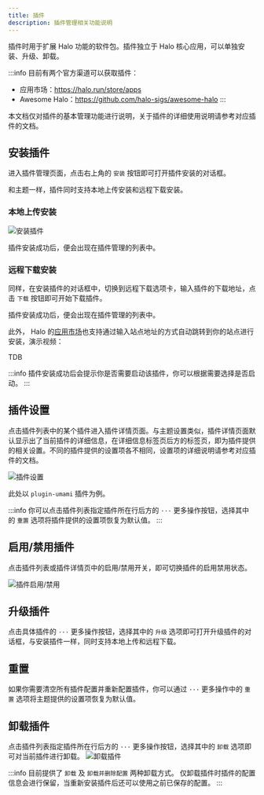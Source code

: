 ```yaml
---
title: 插件
description: 插件管理相关功能说明
---
```


插件时用于扩展 Halo 功能的软件包。插件独立于 Halo 核心应用，可以单独安装、升级、卸载。

:::info
目前有两个官方渠道可以获取插件：

- 应用市场：<https://halo.run/store/apps>
- Awesome Halo：<https://github.com/halo-sigs/awesome-halo>
:::

本文档仅对插件的基本管理功能进行说明，关于插件的详细使用说明请参考对应插件的文档。

## 安装插件

进入插件管理页面，点击右上角的 `安装` 按钮即可打开插件安装的对话框。

和主题一样，插件同时支持本地上传安装和远程下载安装。

### 本地上传安装

![安装插件](/img/user-guide/plugins/plugin-install.png)

插件安装成功后，便会出现在插件管理的列表中。

### 远程下载安装

同样，在安装插件的对话框中，切换到远程下载选项卡，输入插件的下载地址，点击 `下载` 按钮即可开始下载插件。

插件安装成功后，便会出现在插件管理的列表中。

此外， Halo 的[应用市场](https://halo.run/store/apps)也支持通过输入站点地址的方式自动跳转到你的站点进行安装，演示视频：

TDB

:::info
插件安装成功后会提示你是否需要启动该插件，你可以根据需要选择是否启动。
:::

## 插件设置

点击插件列表中的某个插件进入插件详情页面。与主题设置类似，插件详情页面默认显示出了当前插件的详细信息，在详细信息标签页后方的标签页，即为插件提供的相关设置。不同的插件提供的设置项各不相同，设置项的详细说明请参考对应插件的文档。

![插件设置](/img/user-guide/plugins/plugin-setting.png)

此处以 `plugin-umami` 插件为例。

:::info
你可以点击插件列表指定插件所在行后方的 `···` 更多操作按钮，选择其中的 `重置` 选项将插件提供的设置项恢复为默认值。
:::

## 启用/禁用插件

点击插件列表或插件详情页中的启用/禁用开关，即可切换插件的启用禁用状态。

![插件启用/禁用](/img/user-guide/plugins/plugin-switch.png)

## 升级插件

点击具体插件的 `···` 更多操作按钮，选择其中的 `升级` 选项即可打开升级插件的对话框，与安装插件一样，同时支持本地上传和远程下载。

## 重置

如果你需要清空所有插件配置并重新配置插件，你可以通过 `···` 更多操作中的 `重置` 选项将主题提供的设置项恢复为默认值。

## 卸载插件

点击插件列表指定插件所在行后方的 `···` 更多操作按钮，选择其中的 `卸载` 选项即可对当前插件进行卸载。
![卸载插件](/img/user-guide/plugins/plugin-uninstall.png)

:::info
目前提供了 `卸载` 及 `卸载并删除配置` 两种卸载方式。
仅卸载插件时插件的配置信息会进行保留，当重新安装插件后还可以使用之前已保存的配置。
:::
